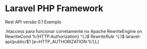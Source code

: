 # Laravel PHP Framework

Rest API versão 0.1 Exemplo

.htaccess para funcionar corretamente no Apache
<IfModule mod_rewrite.c>
    RewriteEngine on
    RewriteCond %{HTTP:Authorization} ^(.*)$
    RewriteRule ^(.*)$ laravel-api/public/$1 [e=HTTP_AUTHORIZATION:%1,L]
</IfModule>
